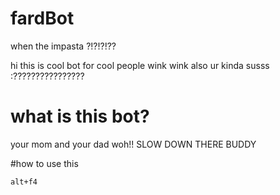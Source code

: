 # fardBot
when the impasta ?!?!?!??

hi this is cool bot for cool people wink wink also ur kinda susss :????????????????

# what is this bot?

your mom and your dad woh!! SLOW DOWN THERE BUDDY

#how to use this 

```alt+f4```
